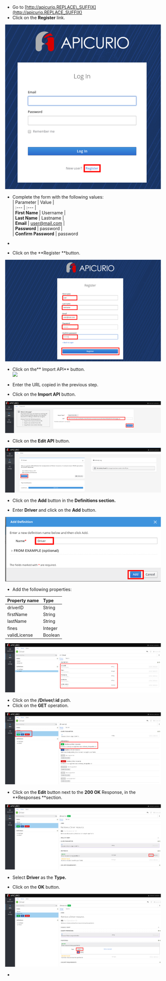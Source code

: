 * Go to [http://apicurio.REPLACE\_SUFFIX](http://apicurio.REPLACE_SUFFIX)
* Click on the **Register** link.

![](/assets/apicurio-register.png)

* Complete the form with the following values:  
  \| Parameter \| Value \|  
  \| :--- \| :--- \|  
  \| **First Name** \| Username \|  
  \| **Last Name** \| Lastname \|  
  \| **Email** \| [user@mail.com](mailto:user@mail.com) \|  
  \| **Password** \| password \|  
  \| **Confirm Password** \| password

* 
* Click on the **Register **button.

![](/assets/apicurio-register2.png)

* Click on the** Import API** button.  
  [![](https://github.com/pszuster/3scaleTD_gitbook/raw/master/assets/Selection_342.png)](https://github.com/pszuster/3scaleTD_gitbook/blob/master/assets/Selection_342.png)

* Enter the URL copied in the previous step.

* Click on the **Import API** button.

![](/assets/apicurio-importAPI.png)

* Click on the **Edit API** button.

![](/assets/apicurio-editAPI.png)

* Click on the **Add** button in the **Definitions **section**.**

* Enter **Driver** and click on the **Add** button.

![](/assets/apicurio-addDefinition.png)

* Add the following properties:

| Property name | Type |
| :--- | :--- |
| driverID | String |
| firstName | String |
| lastName | String |
| fines | Integer |
| validLicense | Boolean |

![](/assets/apicurio-DriverProps.png)

* Click on the **/Driver/:id** path.
* Click on the **GET** operation.

![](/assets/apicurio-DriverGetOP.png)

* Click on the **Edit** button next to the **200 OK** Response, in the **Responses **section.

![](/assets/apicurio-EditResponse.png)

* Select **Driver** as the **Type.**

* Click on the **OK** button.

![](/assets/apicurio-DriverPropsResponse.png)

* 


